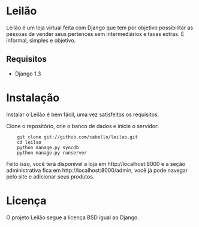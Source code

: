 Leilão
======

Leilão é um loja virtual feita com Django que tem por objetivo possibilitar as
pessoas de vender seus pertences sem intermediários e taxas extras. É informal,
simples e objetivo.

Requisitos
----------

- Django 1.3

Instalação
==========

Instalar o Leilão é bem fácil, uma vez satisfeitos os requisitos.

Clone o repositório, crie o banco de dados e inicie o servidor:

        git clone git://github.com/cabello/leilao.git
        cd leilao
        python manage.py syncdb
        python manage.py runserver

Feito isso, você terá disponível a loja em http://localhost:8000 e a seção
administrativa fica em http://localhost:8000/admin, você já pode navegar pelo
site e adicionar seus produtos.

Licença
=======

O projeto Leilão segue a licença BSD igual ao Django.